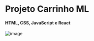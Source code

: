 <h1>Projeto Carrinho ML</h1>

<h4>HTML, CSS, JavaScript e React</h4>

![image](https://github.com/jaquelinevrg/Cart/assets/86803148/6a5eae65-3318-4bef-9fc3-9e6e0905587b)
